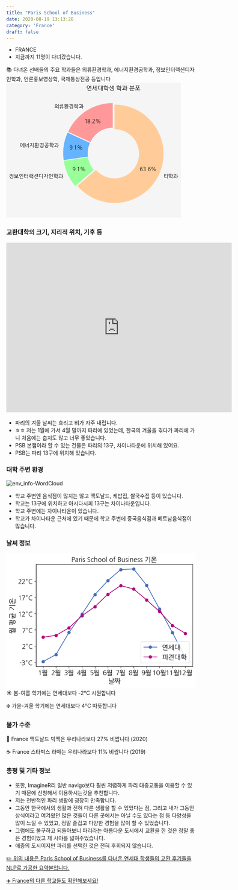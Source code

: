 ```yaml
---
title: "Paris School of Business"
date: 2020-08-19 13:13:28
category: 'France'
draft: false
---
```



* FRANCE
* 지금까지 11명이 다녀갔습니다. 

📚 다녀온 선배들의 주요 학과들은 의류환경학과, 에너지환경공학과, 정보인터랙션디자인학과, 언론홍보영상학, 국제통상전공 등입니다
![department-info](../plots/FR000036.png)
### 교환대학의 크기, 지리적 위치, 기후 등
<iframe
width="600"
height="450"
frameborder="0" style="border:0"
src="https://www.google.com/maps/embed/v1/place?key=AIzaSyC9e1AME-pVmWC4hBpFdu5S4dKzyepa3HQ&q=Paris+School+of+Business&center=48.8256896,2.3664402&zoom=14" allowfullscreen>
</iframe>

* 파리의 겨울 날씨는 흐리고 비가 자주 내립니다.
* ㅎㅎ 저는 1월에 가서 4월 말까지 파리에 있었는데, 한국의 겨울을 겪다가 파리에 가니 처음에는 춥지도 않고 너무 좋았습니다.
* PSB 본캠이라 할 수 있는 건물은 파리의 13구, 차이나타운에 위치해 있어요.
* PSB는 파리 13구에 위치해 있습니다.


### 대학 주변 환경

![env_info-WordCloud](../univ_wordclouds_okt/env_info/FR000036_env_info_okt.png)

* 학교 주변엔 음식점이 많지는 않고 맥도날드, 케밥집, 쌀국수집 등이 있습니다.
* 학교는 13구에 위치하고 아시다시피 13구는 차이나타운입니다.
* 학교 주변에는 차이나타운이 있습니다.
* 학교가 차이나타운 근처에 있기 때문에 학교 주변에 중국음식점과 베트남음식점이 많습니다.


### 날씨 정보 
 ![temparature_FR000036](../plots/weather/FR000036.png)
☀️ 봄-여름 학기에는 연세대보다 -2°C 시원합니다

❄️ 가을-겨울 학기에는 연세대보다 4°C 따뜻합니다
### 물가 수준 
🍔 France 맥도날드 빅맥은 우리나라보다 27% 비쌉니다 (2020)

☕️ France 스타벅스 라떼는 우리나라보다 11% 비쌉니다 (2019)

### 총평 및 기타 정보
* 또한, ImagineR리 일반 navigo보다 훨씬 저렴하게 파리 대중교통을 이용할 수 있기 때문에 신청해서 이용하시는것을 추천합니다.
* 저는 전반적인 파리 생활에 굉장히 만족합니다.
* 그동안 한국에서의 생활과 전혀 다른 생활을 할 수 있었다는 점, 그리고 내가 그동안 상식이라고 여겨왔던 많은 것들이 다른 곳에서는 아닐 수도 있다는 점 등 다양성을 많이 느낄 수 있었고, 정말 즐겁고 다양한 경험을 많이 할 수 있었습니다.
* 그럼에도 불구하고 되돌아보니 파리라는 아름다운 도시에서 교환을 한 것은 정말 좋은 경험이었고 제 시야를 넓혀주었습니다.
* 애증의 도시이지만 파리를 선택한 것은 전혀 후회되지 않습니다.


[✏️ 위의 내용은 Paris School of Business를 다녀온 연세대 학생들의 교환 후기들을 NLP로 가공한 요약본입니다.](http://oia.yonsei.ac.kr/partner/expReport.asp?ucode=FR000036&bgbn=A)

[✈️ France의 다른 학교들도 확인해보세요!](https://yonsei-exchange.netlify.app/?category=France)
